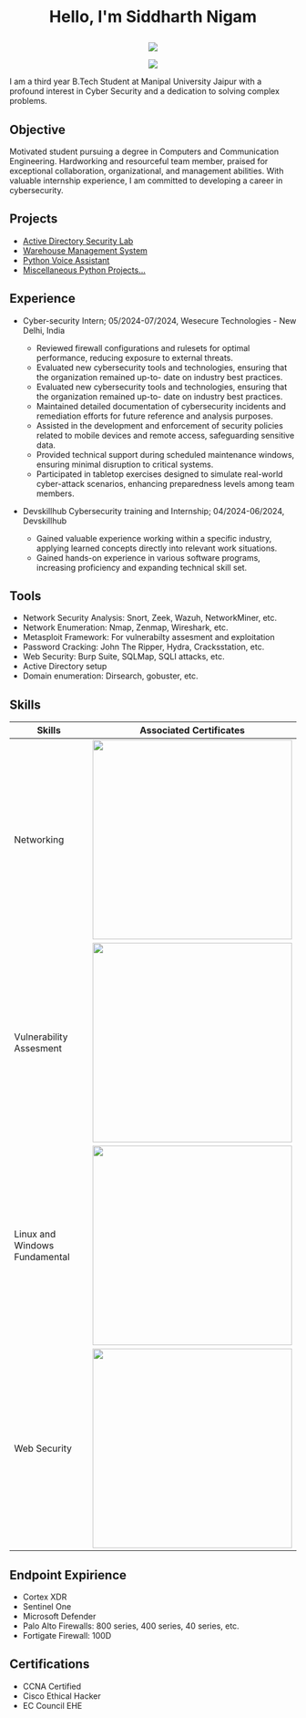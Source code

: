 # <p align="center"> Hello, I'm Siddharth Nigam</p>
<p align="center"><img src="https://github.com/user-attachments/assets/99eb551e-5265-4c37-98c8-f81484511155"></p>
<p align="center"><a href="https://www.linkedin.com/in/siddharth-nigam-a7bab1257/"><img src="https://img.shields.io/badge/-LinkedIn-0072b1?&style=for-the-badge&logo=linkedin&logoColor=white" /></a></p>

I am a third year B.Tech Student at Manipal University Jaipur with a profound interest in Cyber Security and a dedication to solving complex problems.

## Objective

Motivated student pursuing a degree in Computers and Communication Engineering. Hardworking and resourceful team member, praised for exceptional collaboration, organizational, and management abilities. With valuable internship experience, I am committed to developing a career in cybersecurity.

## Projects
- <a href="https://github.com/InfiniteTrident23/AD-security-Project">Active Directory Security Lab</a>
- <a href="https://github.com/InfiniteTrident23/Warehouse-Management">Warehouse Management System</a>
- <a href="https://github.com/InfiniteTrident23/C.L.A.I.R.E-Demo">Python Voice Assistant</a>
- <a href="https://github.com/InfiniteTrident23/Miscellaneous-Python-Projects">Miscellaneous Python Projects...</a>

## Experience
- Cyber-security Intern; 05/2024-07/2024, Wesecure Technologies - New Delhi, India
    - Reviewed firewall configurations and rulesets for optimal performance, reducing exposure to external threats.
    - Evaluated new cybersecurity tools and technologies, ensuring that the organization remained up-to- date on industry best practices.
    - Evaluated new cybersecurity tools and technologies, ensuring that the organization remained up-to- date on industry best practices.
    - Maintained detailed documentation of cybersecurity incidents and remediation efforts for future reference and analysis purposes.
    - Assisted in the development and enforcement of security policies related to mobile devices and remote access, safeguarding sensitive data.
    - Provided technical support during scheduled maintenance windows, ensuring minimal disruption to critical systems.
    - Participated in tabletop exercises designed to simulate real-world cyber-attack scenarios, enhancing preparedness levels among team members.

- Devskillhub Cybersecurity training and Internship; 04/2024-06/2024, Devskillhub
  - Gained valuable experience working within a specific industry, applying learned concepts directly into relevant work situations.
  - Gained hands-on experience in various software programs, increasing proficiency and expanding technical skill set.
 
## Tools
- Network Security Analysis: Snort, Zeek, Wazuh, NetworkMiner, etc.
- Network Enumeration: Nmap, Zenmap, Wireshark, etc.
- Metasploit Framework: For vulnerabilty assesment and exploitation
- Password Cracking: John The Ripper, Hydra, Cracksstation, etc.
- Web Security: Burp Suite, SQLMap, SQLI attacks, etc.
- Active Directory setup
- Domain enumeration: Dirsearch, gobuster, etc.
## Skills

| Skills                                        | Associated Certificates    |
|-----------------------------------------------|----------------------------|
|Networking|<img src="https://github.com/InfiniteTrident23/InfiniteTrident23/assets/128295541/540ee807-0676-4a20-88ea-8c4a5231ef6c" style="width:350px;height:250x;">|
|Vulnerability Assesment|<img src="https://tryhackme-certificates.s3-eu-west-1.amazonaws.com/THM-SLB3X9W6NY.png" style="width:350px;height:250x;">|
|Linux and Windows Fundamental|<img src="https://tryhackme-certificates.s3-eu-west-1.amazonaws.com/THM-XQTRIZUBYX.png" style="width:350px;height:250x;">|
|Web Security|<img src="https://github.com/InfiniteTrident23/InfiniteTrident23/assets/128295541/a2d48e88-bd9b-4354-b56a-5b08b6b1ce03" style="width:350px;height:250x;">|

## Endpoint Expirience
- Cortex XDR
- Sentinel One
- Microsoft Defender
- Palo Alto Firewalls: 800 series, 400 series, 40 series, etc.
- Fortigate Firewall: 100D

## Certifications
- CCNA Certified
- Cisco Ethical Hacker
- EC Council EHE
